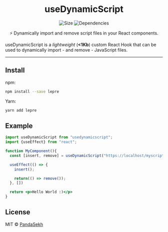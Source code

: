 <h1 align="center">
  useDynamicScript
</h1>
<p align="center">
  <!-- <img src="https://travis-ci.com/PandaSekh/lepre.svg?token=9UEvCKGSQs8hrivJiSpX&branch=master" alt="Travis CI"> -->
  <!-- <a href="https://www.npmjs.org/package/lepre"><img src="https://img.shields.io/npm/v/lepre.svg" alt="npm"></a> -->
  <img src="https://img.badgesize.io/https:/unpkg.com/usedynamicscript@latest/dist/index.js?compression=brotli&label=size" alt="Size">
  <!-- <img src="https://codecov.io/gh/PandaSekh/usedynamicscript/branch/master/graph/badge.svg?token=16CDE37WS5" alt="Code Coverage"> -->
  <img alt="Dependencies" src="https://img.shields.io/badge/dependencies-none-brightgreene">
</p>
<p align="center">⚡ Dynamically import and remove script files in your React components.</p>

useDynamicScript is a *lightweight* (**<1Kb**) custom React Hook that can be used to dynamically import - and remove - JavaScript files.

* * *

## Install

npm: 
```bash
npm install --save lepre
```

Yarn:
```bash
yarn add lepre
```

## Example
```jsx
import useDynamicScript from "usedynamicscript";
import {useEffect} from "react";

function MyComponent(){
  const [insert, remove] = useDynamicScript("https://localhost/myscript.js");

  useEffect(() => {
    insert();

    return(() => remove());
  }, [])

  return <p>Hello World :)</p>
}
```

## License

MIT © [PandaSekh](https://github.com/PandaSekh)